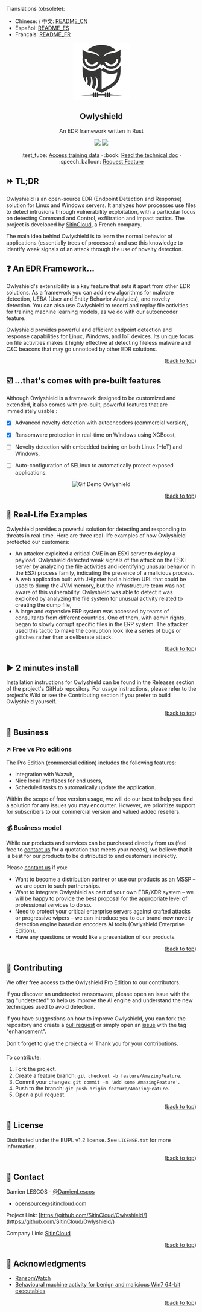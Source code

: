 <div id="top"></div>

Translations (obsolete):

- Chinese: / 中文: <a href=./translations/README_CN.md>README_CN</a>
- Español: <a href=./translations/README_ES.md>README_ES</a>
- Français: <a href=./translations/README_FR.md>README_FR</a>
  <br />

<div align="center">
  <a href="https://github.com/SitinCloud/Owlyshield">
    <img src="./resources/logo_transparent.png" alt="Logo" width="150" height="150">
  </a>

<h2 align="center">Owlyshield</h2>
  <p align="center">
	  An EDR framework written in Rust
  </p>
  <p align="center">
	<img src="https://github.com/SitinCloud/Owlyshield/actions/workflows/rust-build.yml/badge.svg">
	<img src="https://img.shields.io/github/license/SitinCloud/Owlyshield">
  </p>

  <p align="center">
    :test_tube: <a href="https://github.com/SitinCloud/malwares-ml">Access training data</a>
    ·
    :book: <a href="http://doc.owlyshield.com">Read the technical doc</a>
    ·
    :speech_balloon: <a href="https://github.com/SitinCloud/Owlyshield/issues">Request Feature</a>
  </p>
</div>

## :fast_forward: TL;DR

Owlyshield is an open-source EDR (Endpoint Detection and Response) solution for Linux and Windows servers. It analyzes how processes use files to detect intrusions through vulnerability exploitation, with a particular focus on detecting Command and Control, exfiltration and impact tactics. The project is developed by [SitinCloud](https://www.sitincloud.com), a French company.

The main idea behind Owlyshield is to learn the normal behavior of applications (essentially trees of processes) and use this knowledge to identify weak signals of an attack through the use of novelty detection.

## :question: An EDR Framework...

Owlyshield's extensibility is a key feature that sets it apart from other EDR solutions.  As a framework you can add new algorithms for malware detection, UEBA (User and Entity Behavior Analytics), and novelty detection. You can also use Owlyshield to record and replay file activities for training machine learning models, as we do with our autoencoder feature.

Owlyshield provides powerful and efficient endpoint detection and response capabilities for Linux, Windows, and IoT devices. Its unique focus on file activities makes it highly effective at detecting fileless malware and C&C beacons that may go unnoticed by other EDR solutions.

<p align="right">(<a href="#top">back to top</a>)</p>

## :ballot_box_with_check: ...that's comes with pre-built features

Although Owlyshield is a framework designed to be customized and extended, it also comes with pre-built, powerful features that are immediately usable :

- [x] Advanced novelty detection with autoencoders (commercial version),
- [x] Ransomware protection in real-time on Windows using XGBoost,
- [ ] Novelty detection with embedded training on both Linux (+IoT) and Windows,
- [ ] Auto-configuration of SELinux to automatically protect exposed applications.


<p align="center">
	<img src="./resources/pca_3d.gif" alt="Gif Demo Owlyshield" style="align:center; width: 75%">
</p>

<p align="right">(<a href="#top">back to top</a>)</p>

## :see_no_evil: Real-Life Examples

Owlyshield provides a powerful solution for detecting and responding to threats in real-time. Here are three real-life examples of how Owlyshield protected our customers:

- An attacker exploited a critical CVE in an ESXi server to deploy a payload. Owlyshield detected weak signals of the attack on the ESXi server by analyzing the file activities and identifying unusual behavior in the ESXi process family, indicating the presence of a malicious process.
- A web application built with JHipster had a hidden URL that could be used to dump the JVM memory, but the infrastructure team was not aware of this vulnerability. Owlyshield was able to detect it was exploited by analyzing the file system for unusual activity related to creating the dump file,
- A large and expensive ERP system was accessed by teams of consultants from different countries. One of them, with admin rights, began to slowly corrupt specific files in the ERP system. The attacker used this tactic to make the corruption look like a series of bugs or glitches rather than a deliberate attack. 

<p align="right">(<a href="#top">back to top</a>)</p>

## :arrow_forward: 2 minutes install

Installation instructions for Owlyshield can be found in the Releases section of the project's GitHub repository. For usage instructions, please refer to the project's Wiki or see the Contributing section if you prefer to build Owlyshield yourself.

<p align="right">(<a href="#top">back to top</a>)</p>

## :money_mouth_face: Business

### :arrow_upper_right: Free vs Pro editions

The Pro Edition (commercial edition) includes the following features:

- Integration with Wazuh,
- Nice local interfaces for end users,
- Scheduled tasks to automatically update the application.

Within the scope of free version usage, we will do our best to help you find a solution for any issues you may
encounter. However, we prioritize support for subscribers to our commercial version and valued added resellers.

### :moneybag: Business model

While our products and services can be purchased directly from us (feel free
to [contact us](mailto:opensource@sitincloud.com) for a quotation that meets your needs), we believe that it is best for
our products to be distributed to end customers indirectly.

Please [contact us](mailto:opensource@sitincloud.com) if you:

- Want to become a distribution partner or use our products as an MSSP – we are open to such partnerships.
- Want to integrate Owlyshield as part of your own EDR/XDR system – we will be happy to provide the best proposal for
  the appropriate level of professional services to do so.
- Need to protect your critical enterprise servers against crafted attacks or progressive wipers – we can introduce you
  to our brand-new novelty detection engine based on encoders AI tools (Owlyshield Enterprise Edition).
- Have any questions or would like a presentation of our products.

<p align="right">(<a href="#top">back to top</a>)</p>

## :mechanical_arm: Contributing

We offer free access to the Owlyshield Pro Edition to our contributors.

If you discover an undetected ransomware, please open an issue with the tag "undetected" to help us improve the AI
engine and understand the new techniques used to avoid detection.

If you have suggestions on how to improve Owlyshield, you can fork the repository and create
a [pull request](https://github.com/SitinCloud/Owlyshield/compare) or simply open
an [issue](https://github.com/SitinCloud/Owlyshield/issues/new) with the tag "enhancement".

Don't forget to give the project a :star:! Thank you for your contributions.

To contribute:

1. Fork the project.
2. Create a feature branch: `git checkout -b feature/AmazingFeature`.
3. Commit your changes: `git commit -m 'Add some AmazingFeature'`.
4. Push to the branch: `git push origin feature/AmazingFeature`.
5. Open a pull request.

<p align="right">(<a href="#top">back to top</a>)</p>

## :book: License

Distributed under the EUPL v1.2 license. See `LICENSE.txt` for more information.

<p align="right">(<a href="#top">back to top</a>)</p>

## :love_letter: Contact

Damien LESCOS - [@DamienLescos](https://twitter.com/DamienLescos)

- [opensource@sitincloud.com](mailto:opensource@sitincloud.com)

Project Link: [https://github.com/SitinCloud/Owlyshield/](https://github.com/SitinCloud/Owlyshield/)

Company Link: [SitinCloud](https://www.sitincloud.com)

<p align="right">(<a href="#top">back to top</a>)</p>

## :pray: Acknowledgments

* [RansomWatch](https://github.com/RafWu/RansomWatch)
* [Behavioural machine activity for benign and malicious Win7 64-bit executables](https://research.cardiff.ac.uk/converis/portal/detail/Dataset/50524986?auxfun=&lang=en_GB)

<p align="right">(<a href="#top">back to top</a>)</p>
